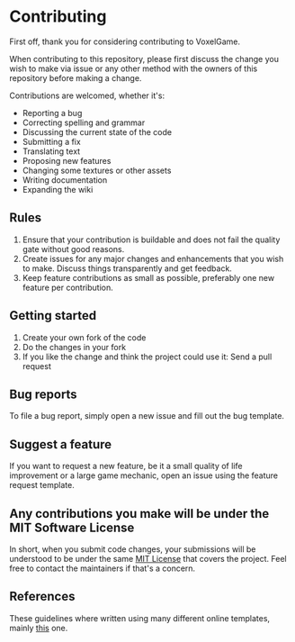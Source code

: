# Contributing

First off, thank you for considering contributing to VoxelGame.

When contributing to this repository, please first discuss the change you wish to make via issue or any other method with the owners of this repository before making a change.

Contributions are welcomed, whether it's:
- Reporting a bug
- Correcting spelling and grammar
- Discussing the current state of the code
- Submitting a fix
- Translating text
- Proposing new features
- Changing some textures or other assets
- Writing documentation
- Expanding the wiki

## Rules

1. Ensure that your contribution is buildable and does not fail the quality gate without good reasons.
1. Create issues for any major changes and enhancements that you wish to make. Discuss things transparently and get feedback.
1. Keep feature contributions as small as possible, preferably one new feature per contribution.

## Getting started

1. Create your own fork of the code
1. Do the changes in your fork
1. If you like the change and think the project could use it: Send a pull request

## Bug reports
To file a bug report, simply open a new issue and fill out the bug template.

## Suggest a feature
If you want to request a new feature, be it a small quality of life improvement or a large game mechanic, open an issue using the feature request template.

## Any contributions you make will be under the MIT Software License
In short, when you submit code changes, your submissions will be understood to be under the same [MIT License](http://choosealicense.com/licenses/mit/) that covers the project. Feel free to contact the maintainers if that's a concern.

## References
These guidelines where written using many different online templates, mainly [this](https://github.com/nayafia/contributing-template/blob/master/CONTRIBUTING-template.md) one.
